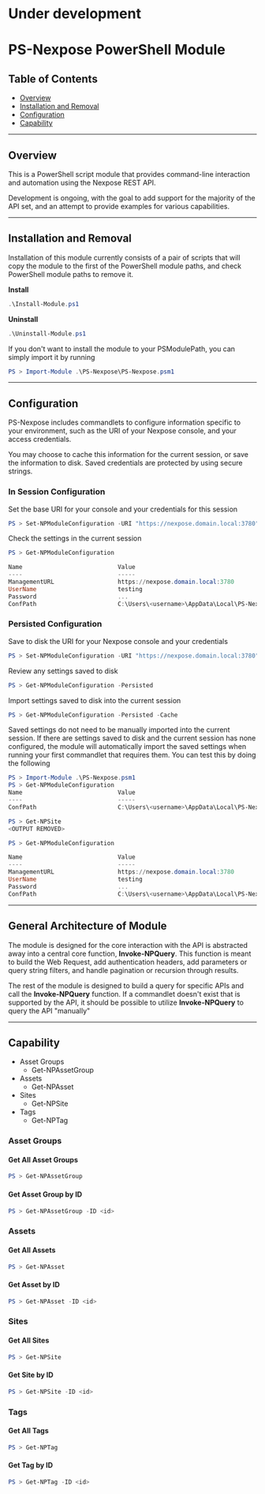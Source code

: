 # Under development

# PS-Nexpose PowerShell Module

## Table of Contents

* [Overview](#overview)
* [Installation and Removal](#installation-and-removal)
* [Configuration](#configuration)
* [Capability](#capability)

----------
## Overview

This is a PowerShell script module that provides command-line interaction and automation using the Nexpose REST API.

Development is ongoing, with the goal to add support for the majority of the API set, and an attempt to provide examples for various capabilities.

----------
## Installation and Removal

Installation of this module currently consists of a pair of scripts that will copy the module to the first of the PowerShell module paths, and check PowerShell module paths to remove it.

**Install**
```PowerShell
.\Install-Module.ps1
```

**Uninstall**
```PowerShell
.\Uninstall-Module.ps1
```

If you don't want to install the module to your PSModulePath, you can simply import it by running
```PowerShell
PS > Import-Module .\PS-Nexpose\PS-Nexpose.psm1
```

----------
## Configuration

PS-Nexpose includes commandlets to configure information specific to your environment, such as the URI of your Nexpose console, and your access credentials.

You may choose to cache this information for the current session, or save the information to disk. Saved credentials are protected by using secure strings.

### In Session Configuration

Set the base URI for your console and your credentials for this session
```PowerShell
PS > Set-NPModuleConfiguration -URI "https://nexpose.domain.local:3780" -Credentials (Get-Credential)
```

Check the settings in the current session
```PowerShell
PS > Get-NPModuleConfiguration

Name                           Value
----                           -----
ManagementURL                  https://nexpose.domain.local:3780
UserName                       testing
Password                       ...
ConfPath                       C:\Users\<username>\AppData\Local\PS-Nexpose\config.json
```
### Persisted Configuration

Save to disk the URI for your Nexpose console and your credentials
```PowerShell
PS > Set-NPModuleConfiguration -URI "https://nexpose.domain.local:3780" -Credentials (Get-Credential) -Persist
```

Review any settings saved to disk
```PowerShell
PS > Get-NPModuleConfiguration -Persisted
```

Import settings saved to disk into the current session
```PowerShell
PS > Get-NPModuleConfiguration -Persisted -Cache
```

Saved settings do not need to be manually imported into the current session. If there are settings saved to disk and the current session has none configured, the module will automatically import the saved settings when running your first commandlet that requires them. You can test this by doing the following
```PowerShell
PS > Import-Module .\PS-Nexpose.psm1
PS > Get-NPModuleConfiguration
Name                           Value
----                           -----
ConfPath                       C:\Users\<username>\AppData\Local\PS-Nexpose\config.json

PS > Get-NPSite
<OUTPUT REMOVED>

PS > Get-NPModuleConfiguration

Name                           Value
----                           -----
ManagementURL                  https://nexpose.domain.local:3780
UserName                       testing
Password                       ...
ConfPath                       C:\Users\<username>\AppData\Local\PS-Nexpose\config.json
```

----------
## General Architecture of Module
The module is designed for the core interaction with the API is abstracted away into a central core function, **Invoke-NPQuery**. This function is meant to build the Web Request, add authentication headers, add parameters or query string filters, and handle pagination or recursion through results.

The rest of the module is designed to build a query for specific APIs and call the  **Invoke-NPQuery** function.  If a commandlet doesn't exist that is supported by the API, it should be possible to utilize **Invoke-NPQuery** to query the API "manually"

----------
## Capability

* Asset Groups
  * Get-NPAssetGroup
* Assets
  * Get-NPAsset
* Sites
  * Get-NPSite
* Tags
  * Get-NPTag

### Asset Groups
#### Get All Asset Groups
```PowerShell
PS > Get-NPAssetGroup
```

#### Get Asset Group by ID
```PowerShell
PS > Get-NPAssetGroup -ID <id>
```

### Assets
#### Get All Assets
```PowerShell
PS > Get-NPAsset
```
#### Get Asset by ID
```PowerShell
PS > Get-NPAsset -ID <id>
```
### Sites
#### Get All Sites
```PowerShell
PS > Get-NPSite
```
#### Get Site by ID
```PowerShell
PS > Get-NPSite -ID <id>
```

### Tags
#### Get All Tags
```PowerShell
PS > Get-NPTag
```
#### Get Tag by ID
```PowerShell
PS > Get-NPTag -ID <id>
```